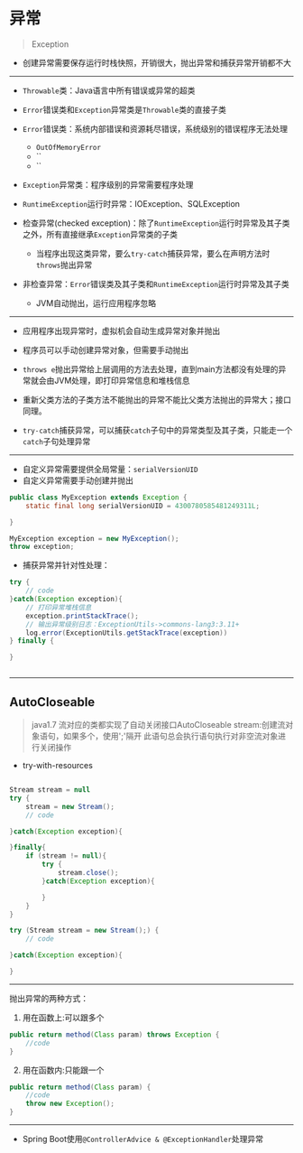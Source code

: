 # 异常
> Exception

- 创建异常需要保存运行时栈快照，开销很大，抛出异常和捕获异常开销都不大

---

- `Throwable`类：Java语言中所有错误或异常的超类
- `Error`错误类和`Exception`异常类是`Throwable`类的直接子类
- `Error`错误类：系统内部错误和资源耗尽错误，系统级别的错误程序无法处理
    - `OutOfMemoryError`
    - ``
    - ``
- `Exception`异常类：程序级别的异常需要程序处理

- `RuntimeException`运行时异常：IOException、SQLException
- 检查异常(checked exception)：除了`RuntimeException`运行时异常及其子类之外，所有直接继承`Exception`异常类的子类
    - 当程序出现这类异常，要么`try-catch`捕获异常，要么在声明方法时`throws`抛出异常
- 非检查异常：`Error`错误类及其子类和`RuntimeException`运行时异常及其子类
    - JVM自动抛出，运行应用程序忽略


---
- 应用程序出现异常时，虚拟机会自动生成异常对象并抛出
- 程序员可以手动创建异常对象，但需要手动抛出

- `throws e`抛出异常给上层调用的方法去处理，直到main方法都没有处理的异常就会由JVM处理，即打印异常信息和堆栈信息

- 重新父类方法的子类方法不能抛出的异常不能比父类方法抛出的异常大；接口同理。

- `try-catch`捕获异常，可以捕获`catch`子句中的异常类型及其子类，只能走一个`catch`子句处理异常

---

- 自定义异常需要提供全局常量：`serialVersionUID`
- 自定义异常需要手动创建并抛出
```java
public class MyException extends Exception {
    static final long serialVersionUID = 4300780585481249311L;

}

MyException exception = new MyException();
throw exception;
```



- 捕获异常并针对性处理：
```java
try {
    // code
}catch(Exception exception){
    // 打印异常堆栈信息
    exception.printStackTrace();
    // 输出异常级别日志：ExceptionUtils->commons-lang3:3.11+
    log.error(ExceptionUtils.getStackTrace(exception))
} finally {

}



```
---
## AutoCloseable
> java1.7
流对应的类都实现了自动关闭接口AutoCloseable
stream:创建流对象语句，如果多个，使用';'隔开
此语句总会执行语句执行对非空流对象进行关闭操作
- try-with-resources
```java

Stream stream = null
try {
    stream = new Stream();
    // code

}catch(Exception exception){

}finally{
    if (stream != null){
        try {
            stream.close();
        }catch(Exception exception){

        }
    }
}

try (Stream stream = new Stream();) {
    // code

}catch(Exception exception){

}
```


---
抛出异常的两种方式：

1. 用在函数上:可以跟多个
```java
public return method(Class param) throws Exception {
    //code
}
```

2. 用在函数内:只能跟一个
```java
public return method(Class param) {
    //code
    throw new Exception();
}
```


---


- Spring Boot使用`@ControllerAdvice & @ExceptionHandler`处理异常
